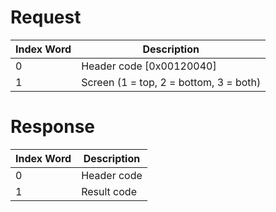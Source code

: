 # Request

| Index Word | Description                            |
|------------|----------------------------------------|
| 0          | Header code \[0x00120040\]             |
| 1          | Screen (1 = top, 2 = bottom, 3 = both) |

# Response

| Index Word | Description |
|------------|-------------|
| 0          | Header code |
| 1          | Result code |
